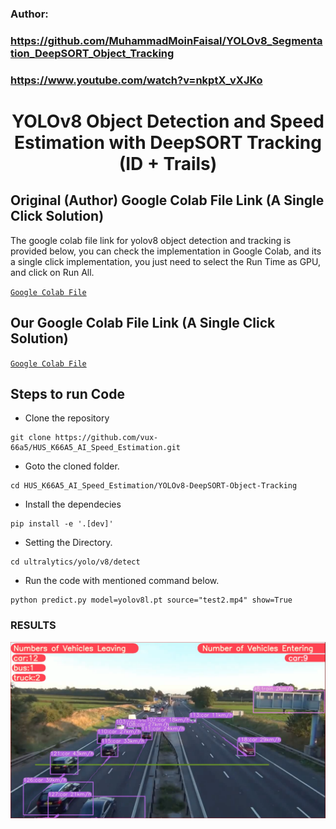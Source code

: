 ### Author: 
### https://github.com/MuhammadMoinFaisal/YOLOv8_Segmentation_DeepSORT_Object_Tracking  
### https://www.youtube.com/watch?v=nkptX_vXJKo
<H1 align="center">
YOLOv8 Object Detection and Speed Estimation with DeepSORT Tracking (ID + Trails) </H1>

## Original (Author) Google Colab File Link (A Single Click Solution)
The google colab file link for yolov8 object detection and tracking is provided below, you can check the implementation in Google Colab, and its a single click implementation, you just need to select the Run Time as GPU, and click on Run All.

[`Google Colab File`](https://colab.research.google.com/drive/1nPGcKGB2ZGO1s8qlflXoWVpIkMlT2J5L?usp=sharing#scrollTo=WkR9WDjCEn18)

## Our Google Colab File Link (A Single Click Solution)
[`Google Colab File`](https://colab.research.google.com/drive/1jopA8LyeYKxPiDBepqs0fMLvtsL-WV69?usp=sharing)

## Steps to run Code

- Clone the repository
```
git clone https://github.com/vux-66a5/HUS_K66A5_AI_Speed_Estimation.git
```
- Goto the cloned folder.
```
cd HUS_K66A5_AI_Speed_Estimation/YOLOv8-DeepSORT-Object-Tracking
```
- Install the dependecies
```
pip install -e '.[dev]'

```

- Setting the Directory.
```
cd ultralytics/yolo/v8/detect

```

- Run the code with mentioned command below.

```
python predict.py model=yolov8l.pt source="test2.mp4" show=True
```


### RESULTS

![](YOLOv8-DeepSORT-Object-Tracking/figure/output.png)

